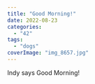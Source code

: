 ```yaml
---
title: "Good Morning!"
date: 2022-08-23
categories: 
  - "42"
tags: 
  - "dogs"
coverImage: "img_8657.jpg"
---
```


Indy says Good Morning!
